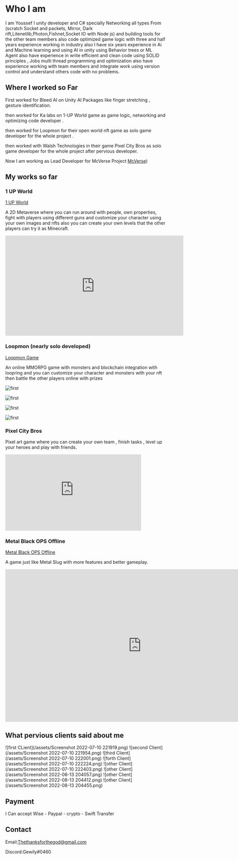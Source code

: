 # Who I am 

 I am Youssef I unity developer and C# specially Networking all types From (scratch Socket and packets, Mirror, Dark rift,Litenetlib,Photon,Fishnet,Socket IO with Node js)  and building tools for the other team members also code optimized game logic with three and half years experience working in industry also I have six years experience in Ai and Machine learning and using AI in unity using Behavior trees or ML Agent also have experience in  write efficient and clean code using SOLID principles , Jobs multi thread programming and optimization also have experience working with team members and integrate work using version control and understand others code with no problems.
 

## Where I worked so Far
First worked for Bleed AI on Unity AI Packages like finger stretching , gesture identification.


then worked for Ka labs on 1-UP World game as game logic, networking and optimizing code developer .


then worked for Loopmon for their open world nft game as solo game developer for the whole project .


then worked with Walsh Technologies in their game Pixel City Bros as solo game developer for the whole project after pervious developer.

Now I am working as Lead Developer for McVerse Project [McVerse](https://mcverse.app/)) 

## My works so far

### 1 UP World

[1 UP World](https://www.1-up.fun/)

A 2D Metaverse where you can run around with people, own properties, fight with players using different guns and customize your character using your own images and nfts also you can create your own levels that the other players can try it as Minecraft.

<iframe width="560" height="315" src="https://www.youtube.com/embed/sNX5vlselc4" title="YouTube video player" frameborder="0" allow="accelerometer; autoplay; clipboard-write; encrypted-media; gyroscope; picture-in-picture" allowfullscreen></iframe>

### Loopmon (nearly solo developed)

[Loopmon Game](https://play.loopmon.com)

An online MMORPG game with monsters and blockchain integration with loopring and you can customize your character and monsters with your nft then battle the other players online with prizes



![first](/assets/1.jpeg)

![first](/assets/2.jpeg)

![first](/assets/3.jpeg)

![first](/assets/4.jpeg)


### Pixel City Bros



Pixel art game where you can create your own team , finish tasks , level up your heroes and play with friends.

<iframe width="427" height="240" src="https://www.youtube.com/embed/-7LkRI-JPN0" title="PCB - WIP Reel" frameborder="0" allow="accelerometer; autoplay; clipboard-write; encrypted-media; gyroscope; picture-in-picture" allowfullscreen></iframe>


### Metal Black OPS Offline

[Metal Black OPS Offline](https://play.google.com/store/apps/details?id=com.kirkbiryazilim.metalblackops&hl=en&gl=US)

A game just like Metal Slug with more features and better gameplay.

<iframe width="854" height="480" src="https://www.youtube.com/embed/VLaHOnoJuaE" title="Metal Soldiers   Black OPS Trailer" frameborder="0" allow="accelerometer; autoplay; clipboard-write; encrypted-media; gyroscope; picture-in-picture" allowfullscreen></iframe>


## What pervious clients said about me

![first CLient](/assets/Screenshot 2022-07-10 221919.png) ![second Client](/assets/Screenshot 2022-07-10 221954.png) ![third Client](/assets/Screenshot 2022-07-10 222001.png) ![forth Client](/assets/Screenshot 2022-07-10 222224.png) ![other Client](/assets/Screenshot 2022-07-10 222403.png) ![other Client](/assets/Screenshot 2022-08-13 204057.png) ![other Client](/assets/Screenshot 2022-08-13 204412.png) ![other Client](/assets/Screenshot 2022-08-13 204455.png)

## Payment

I Can accept Wise - Paypal - crypto - Swift Transfer


## Contact

Email:[Thethanksforthegod@gmail.com](Thethanksforthegod@gmail.com)

Discord:Gewily#0460
